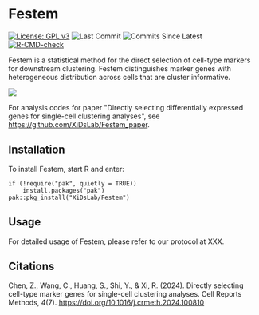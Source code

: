 # Festem

<!-- badges: start -->

[![License: GPL
v3](https://img.shields.io/badge/License-GPLv3-blue.svg)](https://www.gnu.org/licenses/gpl-3.0)
![Last
Commit](https://badgen.net/github/last-commit/Edward-Z-Chen/Festem/main)
![Commits Since
Latest](https://img.shields.io/github/commits-since/Edward-Z-Chen/Festem/latest/main)
[![R-CMD-check](https://github.com/Edward-Z-Chen/Festem/actions/workflows/main_check.yaml/badge.svg?branch=main)](https://github.com/Edward-Z-Chen/Festem/actions/workflows/main_check.yaml)
<!-- badges: end -->

Festem is a statistical method for the direct selection of cell-type markers for downstream clustering. Festem distinguishes marker genes with heterogeneous distribution across cells that are cluster informative. 

<img src="https://github.com/Edward-Z-Chen/Festem/img/graphical_abstract.png?raw=true">

For analysis codes for paper "Directly selecting differentially expressed genes for single-cell clustering analyses", see https://github.com/XiDsLab/Festem_paper.

## Installation

To install Festem, start R and enter:

    if (!require("pak", quietly = TRUE))
        install.packages("pak")
    pak::pkg_install("XiDsLab/Festem")

## Usage

For detailed usage of Festem, please refer to our protocol at XXX.

## Citations

Chen, Z., Wang, C., Huang, S., Shi, Y., & Xi, R. (2024). Directly selecting cell-type marker genes for single-cell clustering analyses. Cell Reports Methods, 4(7). <https://doi.org/10.1016/j.crmeth.2024.100810>
